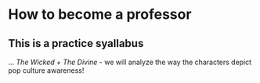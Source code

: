 # How to become a professor

## This is a practice syallabus

...
*The Wicked + The Divine* - we will analyze the way the characters depict pop culture awareness!